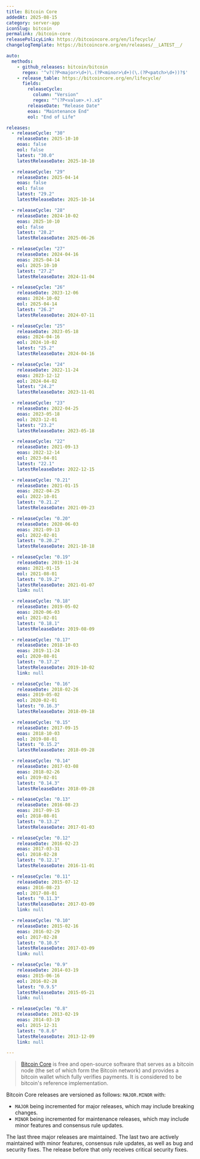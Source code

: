 ```yaml
---
title: Bitcoin Core
addedAt: 2025-08-15
category: server-app
iconSlug: bitcoin
permalink: /bitcoin-core
releasePolicyLink: https://bitcoincore.org/en/lifecycle/
changelogTemplate: https://bitcoincore.org/en/releases/__LATEST__/

auto:
  methods:
    - github_releases: bitcoin/bitcoin
      regex: '^v?(?P<major>\d+)\.(?P<minor>\d+)(\.(?P<patch>\d+))?$'
    - release_table: https://bitcoincore.org/en/lifecycle/
      fields:
        releaseCycle:
          column: "Version"
          regex: "^(?P<value>.+).x$"
        releaseDate: "Release Date"
        eoas: "Maintenance End"
        eol: "End of Life"

releases:
  - releaseCycle: "30"
    releaseDate: 2025-10-10
    eoas: false
    eol: false
    latest: "30.0"
    latestReleaseDate: 2025-10-10

  - releaseCycle: "29"
    releaseDate: 2025-04-14
    eoas: false
    eol: false
    latest: "29.2"
    latestReleaseDate: 2025-10-14

  - releaseCycle: "28"
    releaseDate: 2024-10-02
    eoas: 2025-10-10
    eol: false
    latest: "28.2"
    latestReleaseDate: 2025-06-26

  - releaseCycle: "27"
    releaseDate: 2024-04-16
    eoas: 2025-04-14
    eol: 2025-10-10
    latest: "27.2"
    latestReleaseDate: 2024-11-04

  - releaseCycle: "26"
    releaseDate: 2023-12-06
    eoas: 2024-10-02
    eol: 2025-04-14
    latest: "26.2"
    latestReleaseDate: 2024-07-11

  - releaseCycle: "25"
    releaseDate: 2023-05-18
    eoas: 2024-04-16
    eol: 2024-10-02
    latest: "25.2"
    latestReleaseDate: 2024-04-16

  - releaseCycle: "24"
    releaseDate: 2022-11-24
    eoas: 2023-12-12
    eol: 2024-04-02
    latest: "24.2"
    latestReleaseDate: 2023-11-01

  - releaseCycle: "23"
    releaseDate: 2022-04-25
    eoas: 2023-05-18
    eol: 2023-12-01
    latest: "23.2"
    latestReleaseDate: 2023-05-18

  - releaseCycle: "22"
    releaseDate: 2021-09-13
    eoas: 2022-12-14
    eol: 2023-04-01
    latest: "22.1"
    latestReleaseDate: 2022-12-15

  - releaseCycle: "0.21"
    releaseDate: 2021-01-15
    eoas: 2022-04-25
    eol: 2022-10-01
    latest: "0.21.2"
    latestReleaseDate: 2021-09-23

  - releaseCycle: "0.20"
    releaseDate: 2020-06-03
    eoas: 2021-09-13
    eol: 2022-02-01
    latest: "0.20.2"
    latestReleaseDate: 2021-10-18

  - releaseCycle: "0.19"
    releaseDate: 2019-11-24
    eoas: 2021-01-15
    eol: 2021-08-01
    latest: "0.19.2"
    latestReleaseDate: 2021-01-07
    link: null

  - releaseCycle: "0.18"
    releaseDate: 2019-05-02
    eoas: 2020-06-03
    eol: 2021-02-01
    latest: "0.18.1"
    latestReleaseDate: 2019-08-09

  - releaseCycle: "0.17"
    releaseDate: 2018-10-03
    eoas: 2019-11-24
    eol: 2020-08-01
    latest: "0.17.2"
    latestReleaseDate: 2019-10-02
    link: null

  - releaseCycle: "0.16"
    releaseDate: 2018-02-26
    eoas: 2019-05-02
    eol: 2020-02-01
    latest: "0.16.3"
    latestReleaseDate: 2018-09-18

  - releaseCycle: "0.15"
    releaseDate: 2017-09-15
    eoas: 2018-10-03
    eol: 2019-08-01
    latest: "0.15.2"
    latestReleaseDate: 2018-09-28

  - releaseCycle: "0.14"
    releaseDate: 2017-03-08
    eoas: 2018-02-26
    eol: 2019-02-01
    latest: "0.14.3"
    latestReleaseDate: 2018-09-28

  - releaseCycle: "0.13"
    releaseDate: 2016-08-23
    eoas: 2017-09-15
    eol: 2018-08-01
    latest: "0.13.2"
    latestReleaseDate: 2017-01-03

  - releaseCycle: "0.12"
    releaseDate: 2016-02-23
    eoas: 2017-03-31
    eol: 2018-02-28
    latest: "0.12.1"
    latestReleaseDate: 2016-11-01

  - releaseCycle: "0.11"
    releaseDate: 2015-07-12
    eoas: 2016-08-23
    eol: 2017-08-01
    latest: "0.11.3"
    latestReleaseDate: 2017-03-09
    link: null

  - releaseCycle: "0.10"
    releaseDate: 2015-02-16
    eoas: 2016-02-29
    eol: 2017-02-28
    latest: "0.10.5"
    latestReleaseDate: 2017-03-09
    link: null

  - releaseCycle: "0.9"
    releaseDate: 2014-03-19
    eoas: 2015-06-16
    eol: 2016-02-28
    latest: "0.9.5"
    latestReleaseDate: 2015-05-21
    link: null

  - releaseCycle: "0.8"
    releaseDate: 2013-02-19
    eoas: 2014-03-19
    eol: 2015-12-31
    latest: "0.8.6"
    latestReleaseDate: 2013-12-09
    link: null

---
```


> [Bitcoin Core](https://bitcoincore.org/) is free and open-source software that serves as a bitcoin node (the set of which form the Bitcoin network)
> and provides a bitcoin wallet which fully verifies payments.
> It is considered to be bitcoin's reference implementation.

Bitcoin Core releases are versioned as follows: `MAJOR.MINOR` with:

- `MAJOR` being incremented for major releases, which may include breaking changes.
- `MINOR` being incremented for maintenance releases, which may include minor features and consensus rule updates.

The last three major releases are maintained.
The last two are actively maintained with minor features, consensus rule updates, as well as bug and security fixes.
The release before that only receives critical security fixes.
